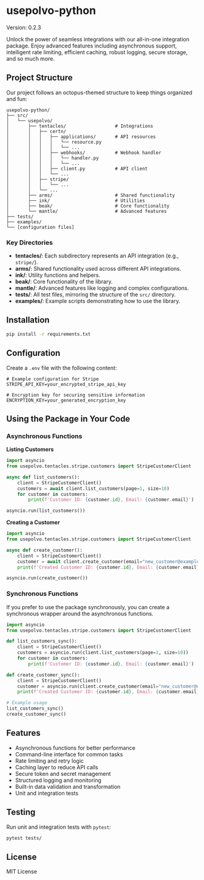 # usepolvo-python

Version: 0.2.3

Unlock the power of seamless integrations with our all-in-one integration package. Enjoy advanced features including asynchronous support, intelligent rate limiting, efficient caching, robust logging, secure storage, and so much more.

## Project Structure

Our project follows an octopus-themed structure to keep things organized and fun:

```
usepolvo-python/
├── src/
│   └── usepolvo/
│       ├── tentacles/                  # Integrations
│       │   ├── certn/
│       │   │   ├── applications/       # API resources
│       │   │   │   └── resource.py
│       │   │   │   └── ...
│       │   │   ├── webhooks/           # Webhook handler
│       │   │   │   └── handler.py
│       │   │   │   └── ...
│       │   │   ├── client.py           # API client
│       │   │   └── ...
│       │   ├── stripe/
│       │   │   └── ...
│       │   └── ...
│       ├── arms/                       # Shared functionality
│       ├── ink/                        # Utilities
│       ├── beak/                       # Core functionality
│       └── mantle/                     # Advanced features
├── tests/
├── examples/
└── [configuration files]
```

### Key Directories

- **tentacles/**: Each subdirectory represents an API integration (e.g., `stripe/`).
- **arms/**: Shared functionality used across different API integrations.
- **ink/**: Utility functions and helpers.
- **beak/**: Core functionality of the library.
- **mantle/**: Advanced features like logging and complex configurations.
- **tests/**: All test files, mirroring the structure of the `src/` directory.
- **examples/**: Example scripts demonstrating how to use the library.

## Installation

```bash
pip install -r requirements.txt
```

## Configuration

Create a `.env` file with the following content:

```env
# Example configuration for Stripe
STRIPE_API_KEY=your_encrypted_stripe_api_key

# Encryption key for securing sensitive information
ENCRYPTION_KEY=your_generated_encryption_key
```

## Using the Package in Your Code

### Asynchronous Functions

**Listing Customers**

```python
import asyncio
from usepolvo.tentacles.stripe.customers import StripeCustomerClient

async def list_customers():
    client = StripeCustomerClient()
    customers = await client.list_customers(page=1, size=10)
    for customer in customers:
        print(f'Customer ID: {customer.id}, Email: {customer.email}')

asyncio.run(list_customers())
```

**Creating a Customer**

```python
import asyncio
from usepolvo.tentacles.stripe.customers import StripeCustomerClient

async def create_customer():
    client = StripeCustomerClient()
    customer = await client.create_customer(email="new_customer@example.com")
    print(f'Created Customer ID: {customer.id}, Email: {customer.email}')

asyncio.run(create_customer())
```

### Synchronous Functions

If you prefer to use the package synchronously, you can create a synchronous wrapper around the asynchronous functions.

```python
import asyncio
from usepolvo.tentacles.stripe.customers import StripeCustomerClient

def list_customers_sync():
    client = StripeCustomerClient()
    customers = asyncio.run(client.list_customers(page=1, size=10))
    for customer in customers:
        print(f'Customer ID: {customer.id}, Email: {customer.email}')

def create_customer_sync():
    client = StripeCustomerClient()
    customer = asyncio.run(client.create_customer(email="new_customer@example.com"))
    print(f'Created Customer ID: {customer.id}, Email: {customer.email}')

# Example usage
list_customers_sync()
create_customer_sync()
```

## Features

- Asynchronous functions for better performance
- Command-line interface for common tasks
- Rate limiting and retry logic
- Caching layer to reduce API calls
- Secure token and secret management
- Structured logging and monitoring
- Built-in data validation and transformation
- Unit and integration tests

## Testing

Run unit and integration tests with `pytest`:

```bash
pytest tests/
```

## License

MIT License
